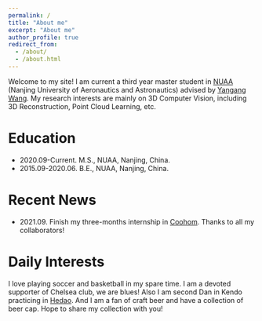 ```yaml
---
permalink: /
title: "About me"
excerpt: "About me"
author_profile: true
redirect_from: 
  - /about/
  - /about.html
---
```

Welcome to my site! I am current a third year master student in [NUAA](https://www.nuaa.edu.cn/) (Nanjing University of Aeronautics and Astronautics) advised by [Yangang Wang](https://www.yangangwang.com/#me).
My research interests are mainly on 3D Computer Vision, including 3D Reconstruction, Point Cloud Learning, etc. 


Education
======
* 2020.09-Current.  M.S., NUAA, Nanjing, China.
* 2015.09-2020.06.  B.E., NUAA, Nanjing, China.


Recent News
======
* 2021.09. Finish my three-months internship in [Coohom](https://www.coohom.com/?locale=zh_CN). Thanks to all my collaborators!


Daily Interests
=====
I love playing soccer and basketball in my spare time. I am a devoted supporter of Chelsea club, we are blues! Also I am second Dan in Kendo practicing in [Hedao](http://www.dianping.com/shop/FfuWyihCOuBMCAt7). And I am a fan of craft beer and have a collection of beer cap. Hope to share my collection with you!